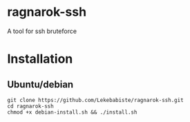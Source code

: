 # ragnarok-ssh
A tool for ssh bruteforce

# Installation
## Ubuntu/debian 
```sudo apt install git 
git clone https://github.com/Lekebabiste/ragnarok-ssh.git
cd ragnarok-ssh
chmod +x debian-install.sh && ./install.sh
```

